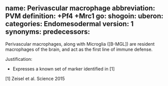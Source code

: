 name: Perivascular macrophage
abbreviation: PVM
definition: +Pf4 +Mrc1
go:
shogoin: 
uberon:
categories: Endomesodermal
version: 1
synonyms:
predecessors:
---

Perivascular macrophages, along with Microglia ([B-MGL]) are resident macrophages of the brain, and act as the first line of immune defense.


Justification:

* Expresses a known set of marker identified in [1]

[1] Zeisel et al. Science 2015 

